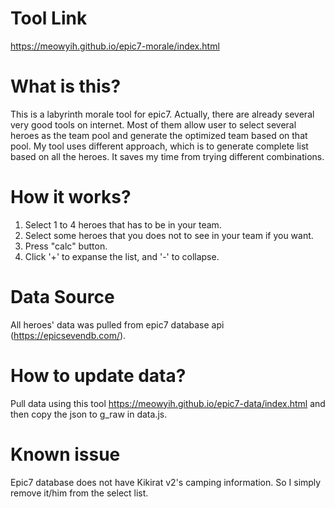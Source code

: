 # Tool Link

https://meowyih.github.io/epic7-morale/index.html

# What is this?

This is a labyrinth morale tool for epic7. Actually, there are already several very good tools on internet. Most of them allow user to select several heroes as the team pool and generate the optimized team based on that pool. My tool uses different approach, which is to generate complete list based on all the heroes. It saves my time from trying different combinations.

# How it works?

1. Select 1 to 4 heroes that has to be in your team. 
2. Select some heroes that you does not to see in your team if you want. 
3. Press "calc" button.
4. Click '+' to expanse the list, and '-' to collapse.

# Data Source

All heroes' data was pulled from epic7 database api (https://epicsevendb.com/).

# How to update data?

Pull data using this tool https://meowyih.github.io/epic7-data/index.html and then copy the json to g_raw in data.js.

# Known issue

Epic7 database does not have Kikirat v2's camping information. So I simply remove it/him from the select list.